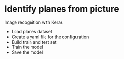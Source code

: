 # Identify planes from picture
Image recognition with Keras

- Load planes dataset
- Create a yaml file for the configuration
- Build train and test set
- Train the model
- Save the model
